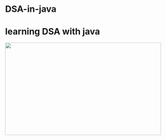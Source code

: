 # DSA-in-java
<h1>learning DSA with java</h1>
 <img  width="100%" height="300px" src="https://programmerhumor.io/wp-content/uploads/2021/11/programmerhumor-io-java-memes-backend-memes-e155392dc7abcbb.jpg" alt="">
